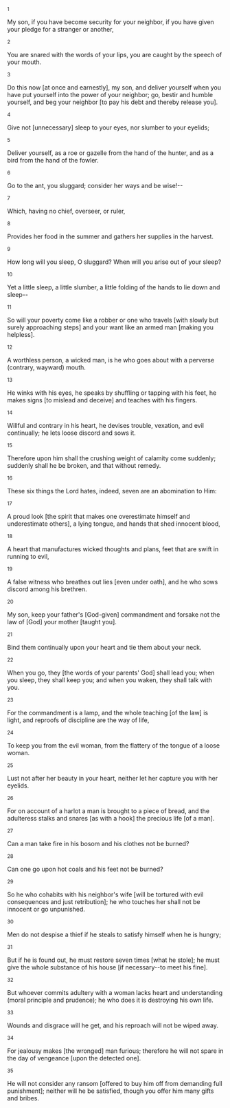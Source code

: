<sup>1</sup> 

My son, if you have become security for your neighbor, if you have given your pledge for a stranger or another, 

<sup>2</sup> 

You are snared with the words of your lips, you are caught by the speech of your mouth. 

<sup>3</sup> 

Do this now [at once and earnestly], my son, and deliver yourself when you have put yourself into the power of your neighbor; go, bestir and humble yourself, and beg your neighbor [to pay his debt and thereby release you]. 

<sup>4</sup> 

Give not [unnecessary] sleep to your eyes, nor slumber to your eyelids; 

<sup>5</sup> 

Deliver yourself, as a roe or gazelle from the hand of the hunter, and as a bird from the hand of the fowler. 

<sup>6</sup> 

Go to the ant, you sluggard; consider her ways and be wise!-- 

<sup>7</sup> 

Which, having no chief, overseer, or ruler, 

<sup>8</sup> 

Provides her food in the summer and gathers her supplies in the harvest. 

<sup>9</sup> 

How long will you sleep, O sluggard? When will you arise out of your sleep? 

<sup>10</sup> 

Yet a little sleep, a little slumber, a little folding of the hands to lie down and sleep-- 

<sup>11</sup> 

So will your poverty come like a robber or one who travels [with slowly but surely approaching steps] and your want like an armed man [making you helpless]. 

<sup>12</sup> 

A worthless person, a wicked man, is he who goes about with a perverse (contrary, wayward) mouth. 

<sup>13</sup> 

He winks with his eyes, he speaks by shuffling or tapping with his feet, he makes signs [to mislead and deceive] and teaches with his fingers. 

<sup>14</sup> 

Willful and contrary in his heart, he devises trouble, vexation, and evil continually; he lets loose discord and sows it. 

<sup>15</sup> 

Therefore upon him shall the crushing weight of calamity come suddenly; suddenly shall he be broken, and that without remedy. 

<sup>16</sup> 

These six things the Lord hates, indeed, seven are an abomination to Him: 

<sup>17</sup> 

A proud look [the spirit that makes one overestimate himself and underestimate others], a lying tongue, and hands that shed innocent blood, 

<sup>18</sup> 

A heart that manufactures wicked thoughts and plans, feet that are swift in running to evil, 

<sup>19</sup> 

A false witness who breathes out lies [even under oath], and he who sows discord among his brethren. 

<sup>20</sup> 

My son, keep your father's [God-given] commandment and forsake not the law of [God] your mother [taught you]. 

<sup>21</sup> 

Bind them continually upon your heart and tie them about your neck. 

<sup>22</sup> 

When you go, they [the words of your parents' God] shall lead you; when you sleep, they shall keep you; and when you waken, they shall talk with you. 

<sup>23</sup> 

For the commandment is a lamp, and the whole teaching [of the law] is light, and reproofs of discipline are the way of life, 

<sup>24</sup> 

To keep you from the evil woman, from the flattery of the tongue of a loose woman. 

<sup>25</sup> 

Lust not after her beauty in your heart, neither let her capture you with her eyelids. 

<sup>26</sup> 

For on account of a harlot a man is brought to a piece of bread, and the adulteress stalks and snares [as with a hook] the precious life [of a man]. 

<sup>27</sup> 

Can a man take fire in his bosom and his clothes not be burned? 

<sup>28</sup> 

Can one go upon hot coals and his feet not be burned? 

<sup>29</sup> 

So he who cohabits with his neighbor's wife [will be tortured with evil consequences and just retribution]; he who touches her shall not be innocent or go unpunished. 

<sup>30</sup> 

Men do not despise a thief if he steals to satisfy himself when he is hungry; 

<sup>31</sup> 

But if he is found out, he must restore seven times [what he stole]; he must give the whole substance of his house [if necessary--to meet his fine]. 

<sup>32</sup> 

But whoever commits adultery with a woman lacks heart and understanding (moral principle and prudence); he who does it is destroying his own life. 

<sup>33</sup> 

Wounds and disgrace will he get, and his reproach will not be wiped away. 

<sup>34</sup> 

For jealousy makes [the wronged] man furious; therefore he will not spare in the day of vengeance [upon the detected one]. 

<sup>35</sup> 

He will not consider any ransom [offered to buy him off from demanding full punishment]; neither will he be satisfied, though you offer him many gifts and bribes.